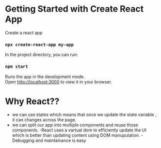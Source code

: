 # Getting Started with Create React App

Create a react app

### `npx create-react-app my-app`

In the project directory, you can run:

### `npm start`

Runs the app in the development mode.\
Open [http://localhost:3000](http://localhost:3000) to view it in your browser.


# Why React??
- we can use states which means that once we update the state variable , it can changes across the page.
- we can split our app into multiple components and reuse those components.
-React uses a vartual dom to efficiently update the UI which is better than updating content using DOM manupulation.
-Debugging and maintainance is easy